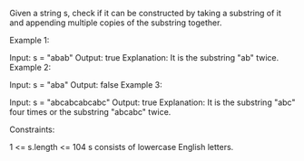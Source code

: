 Given a string s, check if it can be constructed by taking a substring of it and appending multiple copies of the substring together.

Example 1:

Input: s = "abab"
Output: true
Explanation: It is the substring "ab" twice.
Example 2:

Input: s = "aba"
Output: false
Example 3:

Input: s = "abcabcabcabc"
Output: true
Explanation: It is the substring "abc" four times or the substring "abcabc" twice.


Constraints:

1 <= s.length <= 104
s consists of lowercase English letters.